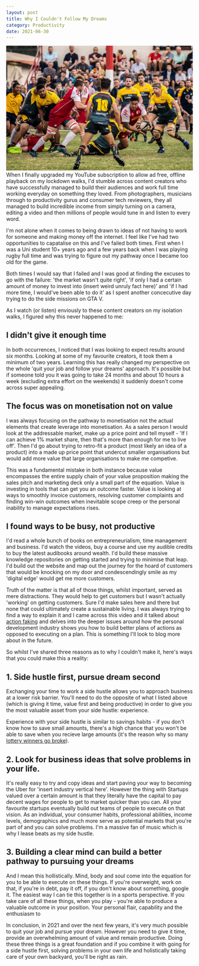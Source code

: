 ```yaml
---
layout: post
title: Why I Couldn't Follow My Dreams
category: Productivity
date: 2021-06-30
---
```


![rugby](/images/rugby3.jpg)When I finally upgraded my YouTube subscription to allow ad free, offline playback on my lockdown walks, I'd stumble across content creators who have successfully managed to build their audiences and work full time working everyday on something they loved. From photographers, musicians through to productivity gurus and consumer tech reviewers, they all managed to build incredible income from simply turning on a camera, editing a video and then millions of people would tune in and listen to every word.

I'm not alone when it comes to being drawn to ideas of not having to work for someone and making money off the internet. I feel like I've had two opportunities to capatalise on this and I've failed both times. First when I was a Uni student 10+ years ago and a few years back when I was playing rugby full time and was trying to figure out my pathway once I became too old for the game. 

Both times I would say that I failed and I was good at finding the excuses to go with the failure: 'the market wasn't quite right', 'if only I had a certain amount of money to invest into (insert weird unruly fact here)' and 'if I had more time, I would've been able to do it' as I spent another concecutive day trying to do the side missions on GTA V.

As I watch (or listen) enviously to these content creators on my isolation walks, I figured why this never happened to me:

## I didn't give it enough time

In both occurrences, I noticed that I was looking to expect results around six months. Looking at some of my favourite creators, it took them a minimum of two years. Learning this has really changed my perspective on the whole 'quit your job and follow your dreams' approach. It's possible but if someone told you it was going to take 24 months and about 10 hours a week (excluding extra effort on the weekends) it suddenly doesn't come across super appealing.

## The focus was on monetisation not on value

I was always focusing on the pathway to monetisation not the actual elements that create leverage into monetisation. As a sales person I would look at the addressable market, make up a price point and tell myself - 'If I can achieve 1% market share, then that's more than enough for me to live off'. Then I'd go about trying to retro-fit a product (most likely an idea of a product) into a made up price point that undercut smaller organisations but would add more value that large organisations to make me competive. 

This was a fundamental mistake in both instance because value encompasses the entire supply chain of your value proposition making the sales pitch and marketing deck only a small part of the equation. Value is investing in tools that can get you an outcome faster. Value is looking at ways to smoothly invoice customers, resolving customer complaints and finding win-win outcomes when inevitable scope creep or the personal inability to manage expectations rises.

## I found ways to be busy, not productive

I'd read a whole bunch of books on entrepreneurialism, time management and business. I'd watch the videos, buy a course and use my audible credits to buy the latest audibooks around wealth. I'd build these massive knowledge repositories on getting started and trying to minimise that leap. I'd build out the website and map out the journey for the hoard of customers that would be knocking on my door and condescendingly smile as my 'digital edge' would get me more customers.

Truth of the matter is that all of those things, whilst important, served as mere distractions. They would help to get customers but I wasn't actually 'working' on getting customers. Sure I'd make sales here and there but none that could ultimately create a sustainable living. I was always trying to find a way to explain it and I came across this video and it talked about [action faking](https://youtu.be/dmLTLkCBSN8?t=370) and delves into the deeper issues around how the personal development industry shows you how to build better plans of actions as opposed to executing on a plan. This is something I'll look to blog more about in the future.

So whilst I've shared three reasons as to why I couldn't make it, here's ways that you could make this a reality:

## 1. Side hustle first, pursue dream second

Exchanging your time to work a side hustle allows you to approach business at a lower risk barrier. You'll need to do the opposite of what I listed above (which is giving it time, value first and being productive) in order to give you the most valuable asset from your side hustle: experience.

Experience with your side hustle is similar to savings habits - if you don't know how to save small amounts, there's a high chance that you won't be able to save when you recieve large amounts (it's the reason why so many [lottery winners go broke](https://www.cnbc.com/2017/08/25/heres-why-lottery-winners-go-broke.html)).

## 2. Look for business ideas that solve problems in your life.

It's really easy to try and copy ideas and start paving your way to becoming the Uber for 'insert industry vertical here'. However the thing with Startups valued over a certain amount is that they literally have the capital to pay decent wages for people to get to market quicker than you can. All your favourite startups eventually build out teams of people to execute on that vision. As an individual, your consumer habits, professional abilities, income levels, demographics and much more serve as potential markets that you're part of and you can solve problems. I'm a massive fan of music which is why I lease beats as my side hustle.

## 3. Building a clear mind can build a better pathway to pursuing your dreams

And I mean this hollistically. Mind, body and soul come into the equation for you to be able to execute on these things. If you're overweight, work on that, if you're in debt, pay it off, if you don't know about something, google it. The easiest way I can tie this together is in a sports perspective. If you take care of all these things, when you play - you're able to produce a valuable outcome in your position. Your personal flair, capability and the enthusiasm to 

In conclusion, in 2021 and over the next few years, it's very much possible to quit your job and pursue your dream. However you need to give it time, provide an overwhelming amount of value and remain productive. Doing these three things is a great foundation and if you combine it with going for a side hustle first, solving problems in your own life and holistically taking care of your own backyard, you'll be right as rain.